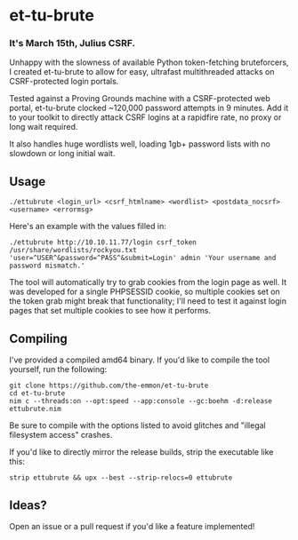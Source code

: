 # et-tu-brute
### It's March 15th, Julius CSRF.
Unhappy with the slowness of available Python token-fetching bruteforcers, I created et-tu-brute to allow for easy, ultrafast multithreaded attacks on CSRF-protected login portals.

Tested against a Proving Grounds machine with a CSRF-protected web portal, et-tu-brute clocked ~120,000 password attempts in 9 minutes. Add it to your toolkit to directly attack CSRF logins at a rapidfire rate, no proxy or long wait required. 

It also handles huge wordlists well, loading 1gb+ password lists with no slowdown or long initial wait.
## Usage
```
./ettubrute <login_url> <csrf_htmlname> <wordlist> <postdata_nocsrf> <username> <errormsg>
```
Here's an example with the values filled in:
```
./ettubrute http://10.10.11.77/login csrf_token /usr/share/wordlists/rockyou.txt 'user=^USER^&password=^PASS^&submit=Login' admin 'Your username and password mismatch.'
```
The tool will automatically try to grab cookies from the login page as well. It was developed for a single PHPSESSID cookie, so multiple cookies set on the token grab might break that functionality; I'll need to test it against login pages that set multiple cookies to see how it performs.
## Compiling
I've provided a compiled amd64 binary. If you'd like to compile the tool yourself, run the following:
```
git clone https://github.com/the-emmon/et-tu-brute
cd et-tu-brute
nim c --threads:on --opt:speed --app:console --gc:boehm -d:release ettubrute.nim
```
Be sure to compile with the options listed to avoid glitches and "illegal filesystem access" crashes.

If you'd like to directly mirror the release builds, strip the executable like this:
```
strip ettubrute && upx --best --strip-relocs=0 ettubrute
``` 
## Ideas?
Open an issue or a pull request if you'd like a feature implemented!
